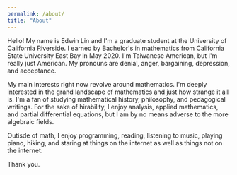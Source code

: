 ```yaml
---
permalink: /about/
title: "About"
---
```


Hello! My name is Edwin Lin and I'm a graduate student at the University of California Riverside. I earned by Bachelor's in mathematics from California State University East Bay in May 2020. I'm Taiwanese American, but I'm really just American. My pronouns are denial, anger, bargaining, depression, and acceptance.

My main interests right now revolve around mathematics. I'm deeply interested in the grand landscape of mathematics and just how strange it all is. I'm a fan of studying mathematical history, philosophy, and pedagogical writings. For the sake of hirability, I enjoy analysis, applied mathematics, and partial differential equations, but I am by no means adverse to the more algebraic fields.

Outisde of math, I enjoy programming, reading, listening to music, playing piano, hiking, and staring at things on the internet as well as things not on the internet.

Thank you.

